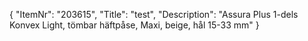 {
  "ItemNr": "203615",
  "Title": "test",
  "Description": "Assura Plus 1-dels Konvex Light, tömbar häftpåse, Maxi, beige, hål 15-33 mm"
}